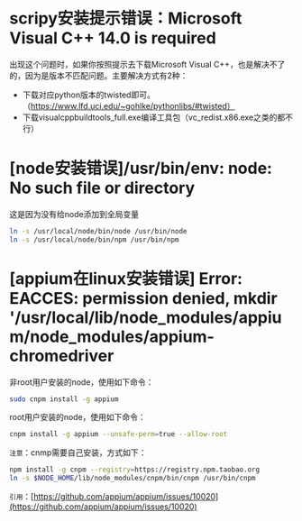 # scripy安装提示错误：Microsoft Visual C++ 14.0 is required
出现这个问题时，如果你按照提示去下载Microsoft Visual C++，也是解决不了的，因为是版本不匹配问题。主要解决方式有2种：
- 下载对应python版本的twisted即可。（https://www.lfd.uci.edu/~gohlke/pythonlibs/#twisted）
- 下载visualcppbuildtools_full.exe编译工具包（vc_redist.x86.exe之类的都不行）


# [node安装错误]/usr/bin/env: node: No such file or directory
这是因为没有给node添加到全局变量
```bash
ln -s /usr/local/node/bin/node /usr/bin/node
ln -s /usr/local/node/bin/npm /usr/bin/npm
```

# [appium在linux安装错误] Error: EACCES: permission denied, mkdir '/usr/local/lib/node_modules/appium/node_modules/appium-chromedriver
非root用户安装的node，使用如下命令：
```bash
sudo cnpm install -g appium
```
root用户安装的node，使用如下命令：
```bash
cnpm install -g appium --unsafe-perm=true --allow-root
```
`注意`：cnmp需要自己安装，方式如下：
```bash
npm install -g cnpm --registry=https://registry.npm.taobao.org
ln -s $NODE_HOME/lib/node_modules/cnpm/bin/cnpm /usr/bin/cnpm
```
`引用`：[https://github.com/appium/appium/issues/10020](https://github.com/appium/appium/issues/10020)
